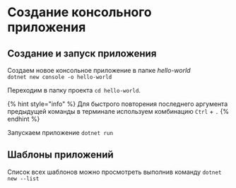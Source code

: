 # Создание консольного приложения

## Создание и запуск приложения

Создаем новое консольное приложение в папке _hello-world_   
`dotnet new console -o hello-world`

Переходим в папку проекта `сd hello-world`. 

{% hint style="info" %}
Для быстрого повторения последнего аргумента предыдущей команды в терминале используем комбинацию `Ctrl` + `.`
{% endhint %}

Запускаем приложение `dotnet run` 

## Шаблоны приложений

Список всех шаблонов можно просмотреть выполнив команду `dotnet new --list` 


